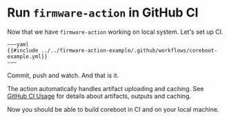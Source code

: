 # Run `firmware-action` in GitHub CI

Now that we have `firmware-action` working on local system. Let's set up CI.

```admonish example title=".github/workflows/example.yml"
~~~yaml
{{#include ../../firmware-action-example/.github/workflows/coreboot-example.yml}}
~~~
```

Commit, push and watch. And that is it.

The action automatically handles artifact uploading and caching. See [GitHub CI Usage](../usage_github.md) for details about artifacts, outputs and caching.

Now you should be able to build coreboot in CI and on your local machine.

